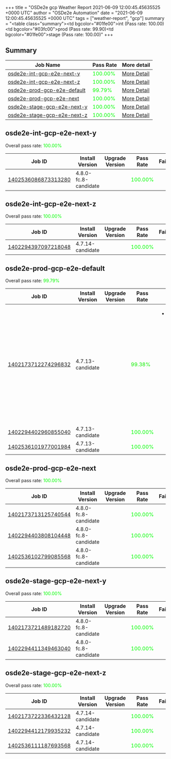 +++
title = "OSDe2e gcp Weather Report 2021-06-09 12:00:45.45635525 +0000 UTC"
author = "OSDe2e Automation"
date = "2021-06-09 12:00:45.45635525 +0000 UTC"
tags = ["weather-report", "gcp"]
summary = "<table class=\"summary\"><tr><td bgcolor=\"#01fe00\"></td><td>int (Pass rate: 100.00)</td></tr><tr><td bgcolor=\"#03fc00\"></td><td>prod (Pass rate: 99.90)</td></tr><tr><td bgcolor=\"#01fe00\"></td><td>stage (Pass rate: 100.00)</td></tr></table>"
+++
## Summary

| Job Name | Pass Rate | More detail |
|----------|-----------|-------------|
|[osde2e-int-gcp-e2e-next-y](https://prow.svc.ci.openshift.org/?job=osde2e-int-gcp-e2e-next-y)| <span style="color:#01fe00;">100.00%</span>|[More Detail](#osde2e-int-gcp-e2e-next-y)|
|[osde2e-int-gcp-e2e-next-z](https://prow.svc.ci.openshift.org/?job=osde2e-int-gcp-e2e-next-z)| <span style="color:#01fe00;">100.00%</span>|[More Detail](#osde2e-int-gcp-e2e-next-z)|
|[osde2e-prod-gcp-e2e-default](https://prow.svc.ci.openshift.org/?job=osde2e-prod-gcp-e2e-default)| <span style="color:#06f900;">99.79%</span>|[More Detail](#osde2e-prod-gcp-e2e-default)|
|[osde2e-prod-gcp-e2e-next](https://prow.svc.ci.openshift.org/?job=osde2e-prod-gcp-e2e-next)| <span style="color:#01fe00;">100.00%</span>|[More Detail](#osde2e-prod-gcp-e2e-next)|
|[osde2e-stage-gcp-e2e-next-y](https://prow.svc.ci.openshift.org/?job=osde2e-stage-gcp-e2e-next-y)| <span style="color:#01fe00;">100.00%</span>|[More Detail](#osde2e-stage-gcp-e2e-next-y)|
|[osde2e-stage-gcp-e2e-next-z](https://prow.svc.ci.openshift.org/?job=osde2e-stage-gcp-e2e-next-z)| <span style="color:#01fe00;">100.00%</span>|[More Detail](#osde2e-stage-gcp-e2e-next-z)|



## osde2e-int-gcp-e2e-next-y

Overall pass rate: <span style="color:#01fe00;">100.00%</span>

| Job ID | Install Version | Upgrade Version | Pass Rate | Failures |
|--------|-----------------|-----------------|-----------|----------|
[1402536086873313280](https://prow.ci.openshift.org/view/gs/origin-ci-test/logs/osde2e-int-gcp-e2e-next-y/1402536086873313280) | 4.8.0-fc.8-candidate |  | <span style="color:#01fe00;">100.00%</span>|



## osde2e-int-gcp-e2e-next-z

Overall pass rate: <span style="color:#01fe00;">100.00%</span>

| Job ID | Install Version | Upgrade Version | Pass Rate | Failures |
|--------|-----------------|-----------------|-----------|----------|
[1402294397097218048](https://prow.ci.openshift.org/view/gs/origin-ci-test/logs/osde2e-int-gcp-e2e-next-z/1402294397097218048) | 4.7.14-candidate |  | <span style="color:#01fe00;">100.00%</span>|



## osde2e-prod-gcp-e2e-default

Overall pass rate: <span style="color:#06f900;">99.79%</span>

| Job ID | Install Version | Upgrade Version | Pass Rate | Failures |
|--------|-----------------|-----------------|-----------|----------|
[1402173712274296832](https://prow.ci.openshift.org/view/gs/origin-ci-test/logs/osde2e-prod-gcp-e2e-default/1402173712274296832) | 4.7.13-candidate |  | <span style="color:#10ef00;">99.38%</span>|<ul><li>[install] [Suite: operators] [OSD] Custom Domains Operator Should allow dedicated-admins to create domains Should be resolvable by external services</li></ul>
[1402294402960855040](https://prow.ci.openshift.org/view/gs/origin-ci-test/logs/osde2e-prod-gcp-e2e-default/1402294402960855040) | 4.7.13-candidate |  | <span style="color:#01fe00;">100.00%</span>|
[1402536101977001984](https://prow.ci.openshift.org/view/gs/origin-ci-test/logs/osde2e-prod-gcp-e2e-default/1402536101977001984) | 4.7.13-candidate |  | <span style="color:#01fe00;">100.00%</span>|



## osde2e-prod-gcp-e2e-next

Overall pass rate: <span style="color:#01fe00;">100.00%</span>

| Job ID | Install Version | Upgrade Version | Pass Rate | Failures |
|--------|-----------------|-----------------|-----------|----------|
[1402173713125740544](https://prow.ci.openshift.org/view/gs/origin-ci-test/logs/osde2e-prod-gcp-e2e-next/1402173713125740544) | 4.8.0-fc.8-candidate |  | <span style="color:#01fe00;">100.00%</span>|
[1402294403808104448](https://prow.ci.openshift.org/view/gs/origin-ci-test/logs/osde2e-prod-gcp-e2e-next/1402294403808104448) | 4.8.0-fc.8-candidate |  | <span style="color:#01fe00;">100.00%</span>|
[1402536102799085568](https://prow.ci.openshift.org/view/gs/origin-ci-test/logs/osde2e-prod-gcp-e2e-next/1402536102799085568) | 4.8.0-fc.8-candidate |  | <span style="color:#01fe00;">100.00%</span>|



## osde2e-stage-gcp-e2e-next-y

Overall pass rate: <span style="color:#01fe00;">100.00%</span>

| Job ID | Install Version | Upgrade Version | Pass Rate | Failures |
|--------|-----------------|-----------------|-----------|----------|
[1402173721489182720](https://prow.ci.openshift.org/view/gs/origin-ci-test/logs/osde2e-stage-gcp-e2e-next-y/1402173721489182720) | 4.8.0-fc.8-candidate |  | <span style="color:#01fe00;">100.00%</span>|
[1402294411349463040](https://prow.ci.openshift.org/view/gs/origin-ci-test/logs/osde2e-stage-gcp-e2e-next-y/1402294411349463040) | 4.8.0-fc.8-candidate |  | <span style="color:#01fe00;">100.00%</span>|



## osde2e-stage-gcp-e2e-next-z

Overall pass rate: <span style="color:#01fe00;">100.00%</span>

| Job ID | Install Version | Upgrade Version | Pass Rate | Failures |
|--------|-----------------|-----------------|-----------|----------|
[1402173722336432128](https://prow.ci.openshift.org/view/gs/origin-ci-test/logs/osde2e-stage-gcp-e2e-next-z/1402173722336432128) | 4.7.14-candidate |  | <span style="color:#01fe00;">100.00%</span>|
[1402294412179935232](https://prow.ci.openshift.org/view/gs/origin-ci-test/logs/osde2e-stage-gcp-e2e-next-z/1402294412179935232) | 4.7.14-candidate |  | <span style="color:#01fe00;">100.00%</span>|
[1402536111187693568](https://prow.ci.openshift.org/view/gs/origin-ci-test/logs/osde2e-stage-gcp-e2e-next-z/1402536111187693568) | 4.7.14-candidate |  | <span style="color:#01fe00;">100.00%</span>|




